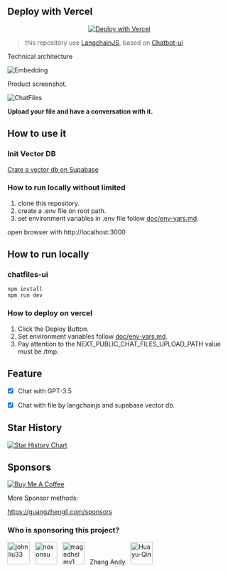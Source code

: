 
## Deploy with Vercel

<p align="center">
<a href="https://vercel.com/new/clone?repository-url=https%3A%2F%2Fgithub.com%2Fguangzhengli%2FChatFiles&env=NEXT_PUBLIC_CHAT_FILES_UPLOAD_PATH,SUPABASE_SERVICE_ROLE_KEY,SUPABASE_URL&envDescription=Have%20a%20conversation%20with%20files&envLink=https%3A%2F%2Fgithub.com%2Fguangzhengli%2FChatFiles%2Fblob%2Fmain%2Fdoc%2Fenv-vars.md&demo-title=ChatFiles&demo-description=Have%20a%20conversation%20with%20files&demo-url=https%3A%2F%2Fchat-file.vercel.app%2F"><img src="https://vercel.com/button" alt="Deploy with Vercel"/></a>
</p>

> this repository use [LangchainJS](https://github.com/hwchase17/langchainjs), based on [Chatbot-ui](https://github.com/mckaywrigley/chatbot-ui)

Technical architecture

![Embedding](./doc/Embedding.png)

Product screenshot.

![ChatFiles](./doc/chatfiles.png)

**Upload your file and have a conversation with it.**


## How to use it

### Init Vector DB
[Crate a vector db on Supabase](doc/vectordb/supabase.md)

### How to run locally without limited
1. clone this repository.
2. create a .env file on root path.
3. set environment variables in .env file follow [doc/env-vars.md](doc/env-vars.md).

open browser with http://localhost:3000

## How to run locally
### chatfiles-ui

```shell
npm install
npm run dev
```

### How to deploy on vercel
1. Click the Deploy Button.
2. Set environment variables follow [doc/env-vars.md](doc/env-vars.md).
3. Pay attention to the NEXT_PUBLIC_CHAT_FILES_UPLOAD_PATH value must be /tmp.

## Feature

- [x] Chat with GPT-3.5
- [x] Chat with file by langchainjs and supabase vector db.


## Star History

[![Star History Chart](https://api.star-history.com/svg?repos=guangzhengli/ChatFiles&type=Date)](https://star-history.com/#guangzhengli/ChatFiles&Date)

## Sponsors

[![Buy Me A Coffee](https://www.buymeacoffee.com/assets/img/custom_images/orange_img.png)](https://www.buymeacoffee.com/iguangzhengli)

More Sponsor methods:

https://guangzhengli.com/sponsors

### Who is sponsoring this project?

<p>
<!-- real-sponsors -->
<a href="https://github.com/johnliu33"><img src="https://github.com/johnliu33.png" width="50px" alt="johnliu33" /></a>&nbsp;&nbsp;
<a href="https://github.com/noxonsu"><img src="https://github.com/noxonsu.png" width="50px" alt="noxonsu" /></a>&nbsp;&nbsp;
<a href="https://github.com/magedhelmy1"><img src="https://github.com/magedhelmy1.png" width="50px" alt="magedhelmy1" /></a>&nbsp;&nbsp;
Zhang Andy&nbsp;&nbsp;
<a href="https://github.com/Huayu-Qin"><img src="https://github.com/Huayu-Qin.png" width="50px" alt="Huayu-Qin" /></a>&nbsp;&nbsp;
<!-- real-sponsors -->
</p>


